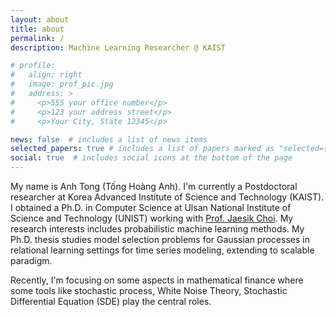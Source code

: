 ```yaml
---
layout: about
title: about
permalink: /
description: Machine Learning Researcher @ KAIST

# profile:
#   align: right
#   image: prof_pic.jpg
#   address: >
#     <p>555 your office number</p>
#     <p>123 your address street</p>
#     <p>Your City, State 12345</p>

news: false  # includes a list of news items
selected_papers: true # includes a list of papers marked as "selected={true}"
social: true  # includes social icons at the bottom of the page
---
```


My name is Anh Tong (Tống Hoàng Anh). I'm currently a Postdoctoral researcher at Korea Advanced Institute of Science and Technology (KAIST). I obtained a Ph.D. in Computer Science at Ulsan National Institute of Science and Technology (UNIST) working with [Prof. Jaesik Choi](http://sailab.kaist.ac.kr/members/jaesik/). My research interests includes probabilistic machine learning methods. My Ph.D. thesis studies model selection problems for Gaussian processes in relational learning settings for time series modeling, extending to scalable paradigm. 

Recently, I'm focusing on some aspects in mathematical finance where some tools like stochastic process, White Noise Theory, Stochastic Differential Equation (SDE) play the central roles. 
